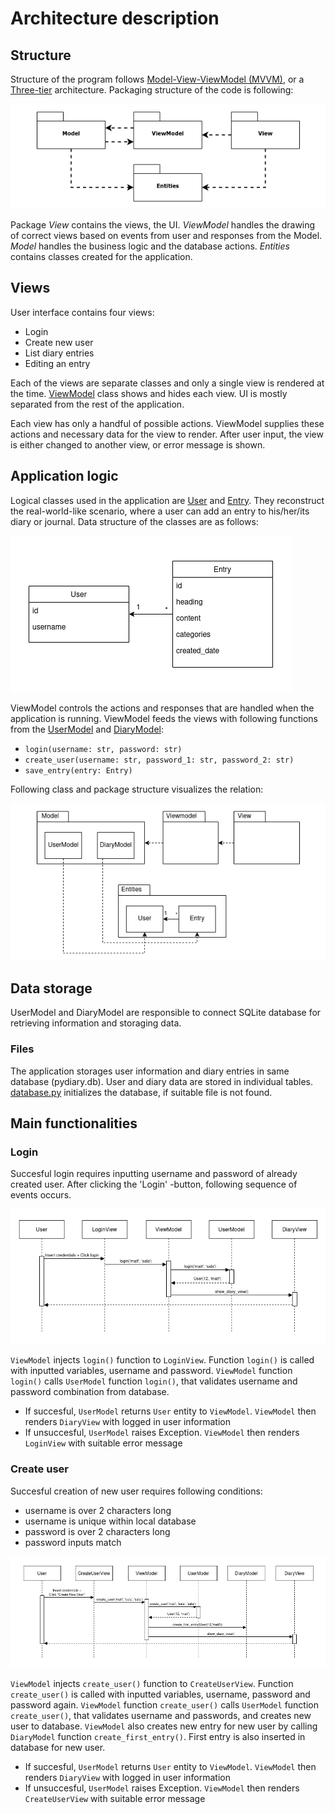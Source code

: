 # Architecture description

## Structure

Structure of the program follows [Model-View-ViewModel (MVVM)](https://en.wikipedia.org/wiki/Model%E2%80%93view%E2%80%93viewmodel), or a [Three-tier](https://en.wikipedia.org/wiki/Multitier_architecture#Three-tier_architecture) architecture. Packaging structure of the code is following:

![Packaging structure](./assets/architecture-packaging.png)

Package _View_ contains the views, the UI. _ViewModel_ handles the drawing of correct views based on events from user and responses from the Model. _Model_ handles the business logic and the database actions. _Entities_ contains classes created for the application.

## Views

User interface contains four views:

- Login
- Create new user
- List diary entries
- Editing an entry

Each of the views are separate classes and only a single view is rendered at the time. [ViewModel](../src/viewmodel/view_model.py) class shows and hides each view. UI is mostly separated from the rest of the application.

Each view has only a handful of possible actions. ViewModel supplies these actions and necessary data for the view to render. After user input, the view is either changed to another view, or error message is shown.

## Application logic

Logical classes used in the application are [User](../src/entities/user.py) and [Entry](../src/entities/entry.py). They reconstruct the real-world-like scenario, where a user can add an entry to his/her/its diary or journal. Data structure of the classes are as follows:

![Data Structure](./assets/data-structure.png)

ViewModel controls the actions and responses that are handled when the application is running. ViewModel feeds the views with following functions from the [UserModel](../src/model/user_model.py) and  [DiaryModel](../src/model/diary_model.py):

- `login(username: str, password: str)`
- `create_user(username: str, password_1: str, password_2: str)`
- `save_entry(entry: Entry)`

Following class and package structure visualizes the relation:

![Packages and classes](./assets/packages-and-classes.png)

## Data storage

UserModel and DiaryModel are responsible to connect SQLite database for retrieving information and storaging data.

### Files

The application storages user information and diary entries in same database (pydiary.db). User and diary data are stored in individual tables. [database.py](../src/database.py) initializes the database, if suitable file is not found.

## Main functionalities

### Login

Succesful login requires inputting username and password of already created user. After clicking the 'Login' -button, following sequence of events occurs.

![Login sequence](./assets/login_sequence.png)

`ViewModel` injects `login()` function to `LoginView`. Function `login()` is called with inputted variables, username and password. `ViewModel` function `login()` calls `UserModel` function `login()`, that validates username and password combination from database.

- If succesful, `UserModel` returns `User` entity to `ViewModel`. `ViewModel` then renders `DiaryView` with logged in user information
- If unsuccesful, `UserModel` raises Exception. `ViewModel` then renders `LoginView` with suitable error message

### Create user

Succesful creation of new user requires following conditions:

- username is over 2 characters long
- username is unique within local database
- password is over 2 characters long
- password inputs match

![Create user sequence](./assets/create_user_sequence.png)

`ViewModel` injects `create_user()` function to `CreateUserView`. Function `create_user()` is called with inputted variables, username, password and password again. `ViewModel` function `create_user()` calls `UserModel` function `create_user()`, that validates username and passwords, and creates new user to database.
`ViewModel` also creates new entry for new user by calling `DiaryModel` function `create_first_entry()`. First entry is also inserted in database for new user.

- If succesful, `UserModel` returns `User` entity to `ViewModel`. `ViewModel` then renders `DiaryView` with logged in user information
- If unsuccesful, `UserModel` raises Exception. `ViewModel` then renders `CreateUserView` with suitable error message
